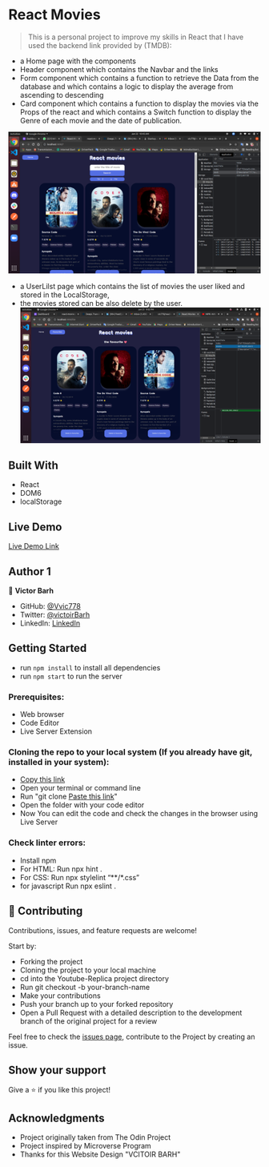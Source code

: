 # React Movies

> This is a personal project to improve my skills in React that  I have used the backend link provided by (TMDB):

  - a Home page with the components
  - Header component which contains the Navbar and the links
  - Form component which contains a function to retrieve the Data from the database and which contains a logic to    display the average from ascending to descending
  - Card component which contains a function to display the movies via the Props of the react and which contains a Switch function to display the Genre of each movie and the date of publication.


![](https://github.com/vic778/react-movies/blob/userList/src/img/screen1.png)

- a UserLilst page which contains the list of movies the user liked and stored in the LocalStorage, 
- the movies stored can be also delete by the user.
![](https://github.com/vic778/react-movies/blob/develop/src/img/screen2.png)
## Built With

- React
- DOM6
- localStorage
## Live Demo

[Live Demo Link](https://thirsty-kalam-5dacb9.netlify.app/)

## Author 1

👤 **Victor Barh**

- GitHub: [@Vvic778](https://github.com/vic778)
- Twitter: [@victoirBarh](https://twitter.com/)
- LinkedIn: [LinkedIn](https://linkedin.com/in/victoir-barh)

## Getting Started
- run `npm install` to install all dependencies
- run `npm start` to run the server

### Prerequisites:

- Web browser
- Code Editor
- Live Server Extension

### Cloning the repo to your local system (If you already have git, installed in your system):

- [Copy this link](https://github.com/vic778/To-Do-List/tree/develop)
- Open your terminal or command line
- Run "git clone [Paste this link](https://github.com/vic778/To-Do-List/tree/develop)"
- Open the folder with your code editor
- Now You can edit the code and check the changes in the browser using Live Server

### Check linter errors:

- Install npm
- For HTML: Run npx hint .
- For CSS: Run npx stylelint “**/*.css”
- for javascript Run npx eslint .

## 🤝 Contributing

Contributions, issues, and feature requests are welcome!

Start by:

- Forking the project
- Cloning the project to your local machine
- cd into the Youtube-Replica project directory
- Run git checkout -b your-branch-name
- Make your contributions
- Push your branch up to your forked repository
- Open a Pull Request with a detailed description to the development branch of the original project for a review

Feel free to check the [issues page](), contribute to the Project by creating an issue.


## Show your support

Give a ⭐️ if you like this project!

## Acknowledgments
- Project originally taken from The Odin Project
- Project inspired by Microverse Program
- Thanks for this Website Design "VCITOIR BARH"
